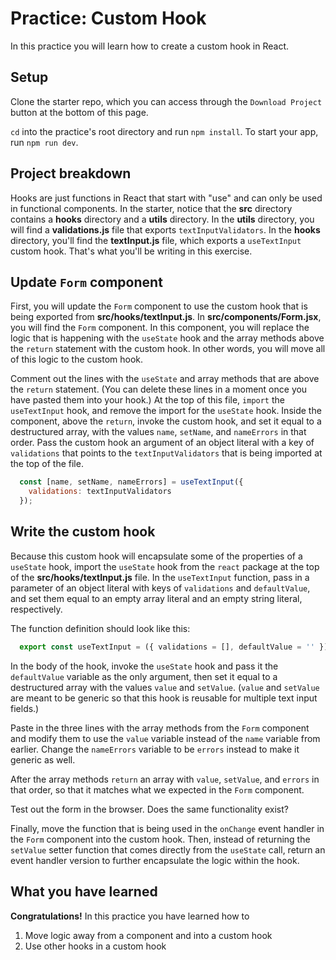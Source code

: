 # Practice: Custom Hook

In this practice you will learn how to create a custom hook in React.

## Setup

Clone the starter repo, which you can access through the `Download Project`
button at the bottom of this page.

`cd` into the practice's root directory and run `npm install`. To start your
app, run `npm run dev`.

## Project breakdown

Hooks are just functions in React that start with "use" and can only be used in
functional components. In the starter, notice that the __src__ directory
contains a __hooks__ directory and a __utils__ directory. In the __utils__
directory, you will find a __validations.js__ file that exports
`textInputValidators`. In the __hooks__ directory, you'll find the
__textInput.js__ file, which exports a `useTextInput` custom hook. That's what
you'll be writing in this exercise.

## Update `Form` component

First, you will update the `Form` component to use the custom hook that is being
exported from __src/hooks/textInput.js__. In __src/components/Form.jsx__, you
will find the `Form` component. In this component, you will replace the logic
that is happening with the `useState` hook and the array methods above the
`return` statement with the custom hook. In other words, you will move all of
this logic to the custom hook.

Comment out the lines with the `useState` and array methods that are above the
`return` statement. (You can delete these lines in a moment once you have pasted
them into your hook.) At the top of this file, `import` the `useTextInput` hook,
and remove the import for the `useState` hook. Inside the component, above the
`return`, invoke the custom hook, and set it equal to a destructured array, with
the values `name`, `setName`, and `nameErrors` in that order. Pass the custom
hook an argument of an object literal with a key of `validations` that points to
the `textInputValidators` that is being imported at the top of the file.

```js
  const [name, setName, nameErrors] = useTextInput({
    validations: textInputValidators
  });
```

## Write the custom hook

Because this custom hook will encapsulate some of the properties of a `useState`
hook, import the `useState` hook from the `react` package at the top of the
__src/hooks/textInput.js__ file. In the `useTextInput` function, pass in a
parameter of an object literal with keys of `validations` and `defaultValue`,
and set them equal to an empty array literal and an empty string literal,
respectively.

The function definition should look like this:

```js
  export const useTextInput = ({ validations = [], defaultValue = '' }) => {};
```

In the body of the hook, invoke the `useState` hook and pass it the
`defaultValue` variable as the only argument, then set it equal to a
destructured array with the values `value` and `setValue`. (`value` and
`setValue` are meant to be generic so that this hook is reusable for multiple
text input fields.)

Paste in the three lines with the array methods from the `Form` component and
modify them to use the `value` variable instead of the `name` variable from
earlier. Change the `nameErrors` variable to be `errors` instead to make it
generic as well.

After the array methods `return` an array with `value`, `setValue`, and `errors`
in that order, so that it matches what we expected in the `Form` component.

Test out the form in the browser. Does the same functionality exist?

Finally, move the function that is being used in the `onChange` event handler in
the `Form` component into the custom hook. Then, instead of returning the
`setValue` setter function that comes directly from the `useState` call, return
an event handler version to further encapsulate the logic within the hook.

## What you have learned

**Congratulations!** In this practice you have learned how to

1. Move logic away from a component and into a custom hook
2. Use other hooks in a custom hook
